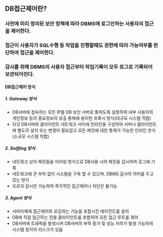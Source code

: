 ## DB접근제어란?
### 사전에 미리 정의된 보안 정책에 따라 DBMS에 로그인하는 사용자의 접근을 제어한다.
### 접근이 사용자가 SQL수행 등 작업을 진행할때도 권한에 따라 가능여부를 판단하여 접근을 제어한다.
### 감사를 위해 DBMS의 사용자 접근부터 작업기록이 모두 로그로 기록되어 보관되어진다.

#### DB접근제어 방식
##### 1. Gateway 방식
- DB서버에 접속하는 모든 IP를 DB 보안 서버로 통하도록 설정하여 내부 사용자의 개인정보 등의 중요정보의 유출 통제에 용이한 프록시 방식(대규모 시스템 적합)  
- 타깃 DB서버와 클라이언트 네트워크 사이에 인라인을 구성하여 서버나 클라이언트에 별도의 설치 또는 변경이 필요없고 모든 패킷에 대한 통제가 가능한 인라인 방식(소규모 시스템 적합)  
##### 2. Sniffing 방식
- 네트워크 상의 패킷들을 미러링 방식으로 DB사용 시의 패킷을 감시하며 로그에 기록  
- 네트워크에 큰 부하 없이 시스템을 구축 할 수 있으며, DBMS 감사의 의미를 두고 있는 방식  
- 오로지 감시만 가능하여 즉각적인 접근제어나 차단은 불가능  
##### 3. Agent 방식
- 서버자체에 접근제어와 로깅하는 기능을 포함시킨 에이전트를 설치  
- DB에 직접 접근하는 전용 클라이언트를 포함하여 모든 접근 루트를 제어  
- DB서버에 트래픽을 발생시켜 DB서버의 부하 증가 및 성능 저하가 발생 가능하여 시스템 정지의 리스크가 있음  


